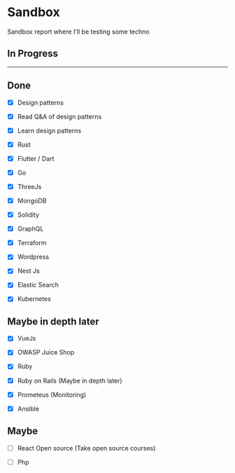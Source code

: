 # Sandbox
Sandbox report where I'll be testing some techno

## In Progress

---

## Done
- [x] Design patterns
- [X] Read Q&A of design patterns
- [X] Learn design patterns

- [X] Rust
- [X] Flutter / Dart
- [X] Go
- [X] ThreeJs
- [X] MongoDB
- [X] Solidity


- [X] GraphQL
- [X] Terraform
- [X] Wordpress
- [X] Nest Js
- [X] Elastic Search
- [X] Kubernetes



## Maybe in depth later
- [X] VueJs
- [X] OWASP Juice Shop
- [X] Ruby
- [X] Ruby on Rails (Maybe in depth later)
- [X] Prometeus (Monitoring)
- [X] Ansible


## Maybe
- [ ] React Open source (Take open source courses)
- [ ] Php



